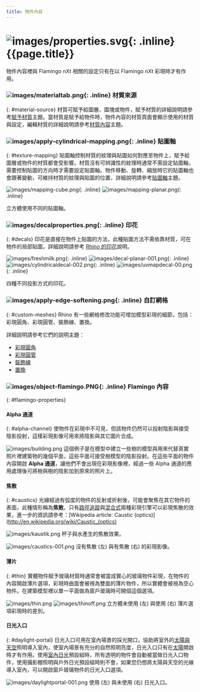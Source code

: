 ```yaml
---
title: 物件內容
---
```


#  ![images/properties.svg](images/properties.svg){: .inline} {{page.title}}
物件內容裡與 Flamingo nXt 相關的設定只有在以 Flamingo nXt 彩現時才有作用。

### ![images/materialtab.png](images/materialtab.png){: .inline} 材質來源
{: #material-source}
材質可賦予給圖層、圖塊或物件，賦予材質的詳細說明請參考[賦予材質](material_assignment.html)主題。當材質是賦予給物件時，物件內容的材質頁面會顯示使用的材質與設定，編輯材質的詳細說明請參考[材質內容](material-type-simple.html)主題。

### ![images/apply-cylindrical-mapping.png](images/apply-cylindrical-mapping.png){: .inline} 貼圖軸
{: #texture-mapping}
貼圖軸控制材質的紋理與貼圖如何對應至物件上，賦予給圖層或物件的材質都會受影響。材質沒有可辨識性的紋理時通常不需設定貼圖軸，需要控制貼圖的方向時才需要設定貼圖軸。物件移動、旋轉、縮放時它的貼圖軸也會跟著變動，可維持材質的紋理與貼圖的位置，詳細說明請參考[貼圖軸](http://docs.mcneel.com/rhino/5/help/zh-tw/index.htm#properties/texturemapping.htm)主題。

![images/mapping-cube.png](images/mapping-cube.png){: .inline} ![images/mapping-planar.png](images/mapping-planar.png){: .inline}

立方體使用不同的貼圖軸。

### ![images/decalproperties.png](images/decalproperties.png){: .inline} 印花
{: #decals}
印花是直接在物件上貼圖的方法，此種貼圖方法不需依靠材質，可在物件的局部貼圖，詳細說明請參考 [Rhino 的印花](http://docs.mcneel.com/rhino/5/help/zh-tw/index.htm#properties/decal.htm)說明。

![images/freshmilk.png](images/freshmilk.png){: .inline} ![images/decal-planar-001.png](images/decal-planar-001.png){: .inline}
![images/cylindricaldecal-002.png](images/cylindricaldecal-002.png){: .inline} ![images/uvmapdecal-00.png](images/uvmapdecal-00.png){: .inline}

四種不同投影方式的印花。

### ![images/apply-edge-softening.png](images/apply-edge-softening.png){: .inline} 自訂網格
{: #custom-meshes}
Rhino 有一些網格修改功能可增加模型彩現的細節，包括：彩現圓角、彩現圓管、裝飾線、置換。

詳細說明請參考它們的說明主題：

* [彩現圓角](http://docs.mcneel.com/rhino/5/help/zh-tw/index.htm#commands/applyedgesoftening.htm)
* [彩現圓管](http://docs.mcneel.com/rhino/5/help/zh-tw/index.htm#commands/applycurvepiping.htm)
* [裝飾線](http://docs.mcneel.com/rhino/5/help/zh-tw/index.htm#commands/applyshutlining.htm)
* [置換](http://docs.mcneel.com/rhino/5/help/zh-tw/index.htm#commands/applydisplacement.htm)

### ![images/object-flamingo.PNG](images/object-flamingo.PNG){: .inline} Flamingo 內容
{: #flamingo-properties}

#### Alpha 通道
{: #alpha-channel}
使物件在彩現中不可見，但該物件仍然可以投射陰影與接受陰影投射，這樣彩現影像可用來將陰影與其它圖片合成。

![images/building.png](images/building.png)
這個例子是在模型中建立一些樹的模型與用來代替真實照片裡建築物的幾個平面，這些平面可接受樹模型的陰影投射。在這些平面的物件內容開啟 **Alpha 通道**，讓他們不會出現在彩現影像裡，經過一些 Alpha 通道的應用處理後可將樹與樹的陰影加到原來的照片上。

#### 焦散
{: #caustics}
光線經過有弧度的物件的反射或折射後，可能會聚焦在其它物件的表面，此種情形稱為**焦散**。只有[路徑追蹤](render-tab.html#path-tracer)與[混合式](render-tab.html#hybrid)兩種彩現引擎可以彩現焦散的效果，進一步的資訊請參考：[Wikipedia article: Caustic \(optics)](http://en.wikipedia.org/wiki/Caustic_(optics)

![images/kaustik.png](images/kaustik.png)
杯子與水產生的焦散效果。

![images/caustics-001.png](images/caustics-001.png)
沒有焦散 (左) 與有焦散 (右) 的彩現影像。

#### 薄片
{: #thin}
實體物件賦予玻璃材質時通常會被當成實心的玻璃物件彩現，在物件的內容開啟薄片選項，彩現時曲面會被視為雙面的薄片物件，所以實體會被視為空心物件。在建築模型裡以單一平面做為窗戶玻璃時可開個這個選項。

![images/thin.png](images/thin.png) ![images/thinoff.png](images/thinoff.png)
立方體未使用 (左) 與使用 (右) 薄片選項彩現時的差別。

#### 日光入口
{: #daylight-portal}
日光入口可用在室內場景的採光開口，協助將室外的[太陽與天空](lighting-tab.html#interior-daylight)照明導入室內，使室內場景有充分的自然照明亮度，日光入口只有在[太陽](sun-and-sky-tabs.html#sun)開啟時才有作用。使用[室內日光](lighting-tab.html#interior-daylight)預設組時，所有透明的物件會自動被當做日光入口物件，使用攝影棚照明與戶外日光預設組時則不會，如果您仍想將太陽與天空的光線導入室內，可以開啟窗戶玻璃物件的日光入口選項。

![images/daylightportal-001.png](images/daylightportal-001.png)
使用 (左) 與未使用 (右) 日光入口。

